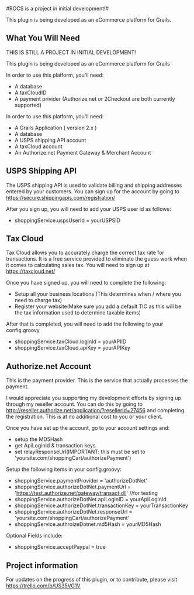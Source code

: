 
#ROCS is a project in initial development!#

This plugin is being developed as an eCommerce platform for Grails.

## What You Will Need ##

THIS IS STILL A PROJECT IN INITIAL DEVELOPMENT!

This plugin is being developed as an eCommerce platform for Grails

In order to use this platform, you'll need:
* A database
* A taxCloudID
* A payment privider (Authorize.net or 2Checkout are both currently supported)

In order to use this platform, you'll need:

* A Grails Application ( version 2.x )
* A database
* A USPS shipping API account
* A taxCloud account
* An Authorize.net Payment Gateway & Merchant Account

## USPS Shipping API ##

The USPS shipping API is used to validate billing and shipping addresses entered by your customers.  You can sign up for the account by going to https://secure.shippingapis.com/registration/

After you sign up, you will need to add your USPS user id as follows:

* shoppingService.uspsUserId = yourUSPSID

## Tax Cloud ##

Tax Cloud allows you to accurately charge the correct tax rate for transactions.  It is a free service provided to eliminate the guess work when it comes to calculating sales tax. You will need to sign up at https://taxcloud.net/ 

Once you have signed up, you will need to complete the following:

* Setup all your business locations (This determines when / where you need to charge tax)
* Register your website(Make sure you add a default TIC as this will be the tax information used to determine taxable items)

After that is completed, you will need to add the following to your config.groovy

* shoppingService.taxCloud.loginId = yourAPIID
* shoppingService.taxCloud.apiKey = yourAPIKey

## Authorize.net Account ##

This is the payment provider.  This is the service that actually processes the payment.

I would appreciate you supporting my development efforts by signing up through my reseller account.  You can do this by going to http://reseller.authorize.net/application/?resellerId=27456 and completing the registration.  This is at no additional cost to you or your client.

Once you have set up the account, go to your account settings and:

* setup the MD5Hash
* get ApiLoginId & transaction keys
* set relayResponseUrl(IMPORTANT: this must be set to 'yoursite.com/shoppingCart/authorizePayment')

Setup the following items in your config.groovy:

* shoppingService.paymentProvider = 'authorizeDotNet'
* shoppingService.authorizeDotNet.paymentUrl = 'https://test.authorize.net/gateway/transact.dll' //for testing
* shoppingService.authorizeDotNet.apiLoginID = yourApiLoginId
* shoppingService.authorizeDotNet.transactionKey = yourTransactionKey
* shoppingService.authorizeDotNet.responseUrl = 'yoursite.com/shoppingCart/authorizePayment'
* shoppingService.authroizeDotnet.md5Hash = yourMD5Hash

Optional Fields include:

* shoppingService.acceptPaypal = true

## Project information ##

For updates on the progress of this plugin, or to contribute, please visit https://trello.com/b/US35VG1V

